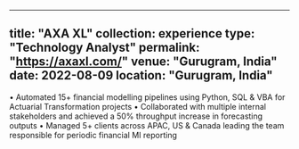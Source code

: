 
---
title: "AXA XL"
collection: experience
type: "Technology Analyst"
permalink: "https://axaxl.com/"
venue: "Gurugram, India"
date: 2022-08-09
location: "Gurugram, India"
---

• Automated 15+ financial modelling pipelines using Python, SQL & VBA for Actuarial Transformation projects
• Collaborated with multiple internal stakeholders and achieved a 50% throughput increase in forecasting outputs
• Managed 5+ clients across APAC, US & Canada leading the team responsible for periodic financial MI reporting

